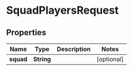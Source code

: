 

# SquadPlayersRequest


## Properties

| Name | Type | Description | Notes |
|------------ | ------------- | ------------- | -------------|
|**squad** | **String** |  |  [optional] |



